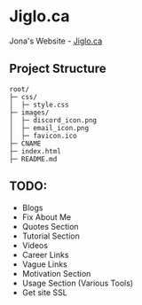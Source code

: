 # Jiglo.ca
Jona's Website - [Jiglo.ca](https://Jiglo.ca)


## Project Structure
```
root/
├─ css/
│  ├─ style.css
├─ images/
│  ├─ discord_icon.png
│  ├─ email_icon.png
│  ├─ favicon.ico
├─ CNAME
├─ index.html
├─ README.md
```


## TODO:
- Blogs
- Fix About Me
- Quotes Section
- Tutorial Section
- Videos
- Career Links
- Vague Links
- Motivation Section
- Usage Section (Various Tools)
- Get site SSL

